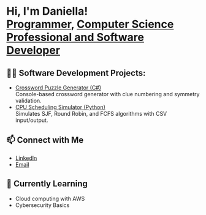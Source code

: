 <h1>Hi, I'm Daniella! <br/><a href="https://github.com/daniella-rly">Programmer</a>, <a href="www.linkedin.com/in/daniella-amasowomwan-4000bcf56">Computer Science Professional and Software Developer</a>

<h2>👩‍💻 Software Development Projects:</h2>

- [Crossword Puzzle Generator (C#)](https://github.com/daniella-rly/Crossword-puzzle-C-.git)  
  Console-based crossword generator with clue numbering and symmetry validation.
- [CPU Scheduling Simulator (Python)](https://github.com/daniella-rly/CPU-Scheduling-Simulator.git)  
  Simulates SJF, Round Robin, and FCFS algorithms with CSV input/output.
<!--- [Durham Workforce App (Capstone, React/Node)](https://github.com/YOURUSERNAME/dwa-case-study)  
  Prototype mobile app for workforce data visualization and job search.-->

<h2>📫 Connect with Me</h2>

- [LinkedIn](www.linkedin.com/in/daniella-amasowomwan-4000bcf56)  
- [Email](mailto:daniellaamas@gmail.com)

<h2>🌱 Currently Learning</h2>

- Cloud computing with AWS  
- Cybersecurity Basics

